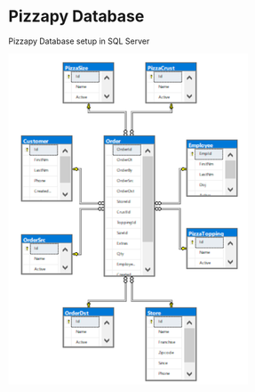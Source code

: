 # Pizzapy Database
Pizzapy Database setup in SQL Server

![alt text](https://github.com/kishoregd/PizzapyDatabase/blob/master/pizzapy-db-diagram.png)
